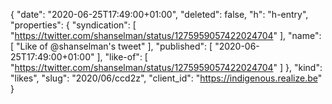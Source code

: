 {
  "date": "2020-06-25T17:49:00+01:00",
  "deleted": false,
  "h": "h-entry",
  "properties": {
    "syndication": [
      "https://twitter.com/shanselman/status/1275959057422024704"
    ],
    "name": [
      "Like of @shanselman's tweet"
    ],
    "published": [
      "2020-06-25T17:49:00+01:00"
    ],
    "like-of": [
      "https://twitter.com/shanselman/status/1275959057422024704"
    ]
  },
  "kind": "likes",
  "slug": "2020/06/ccd2z",
  "client_id": "https://indigenous.realize.be"
}
